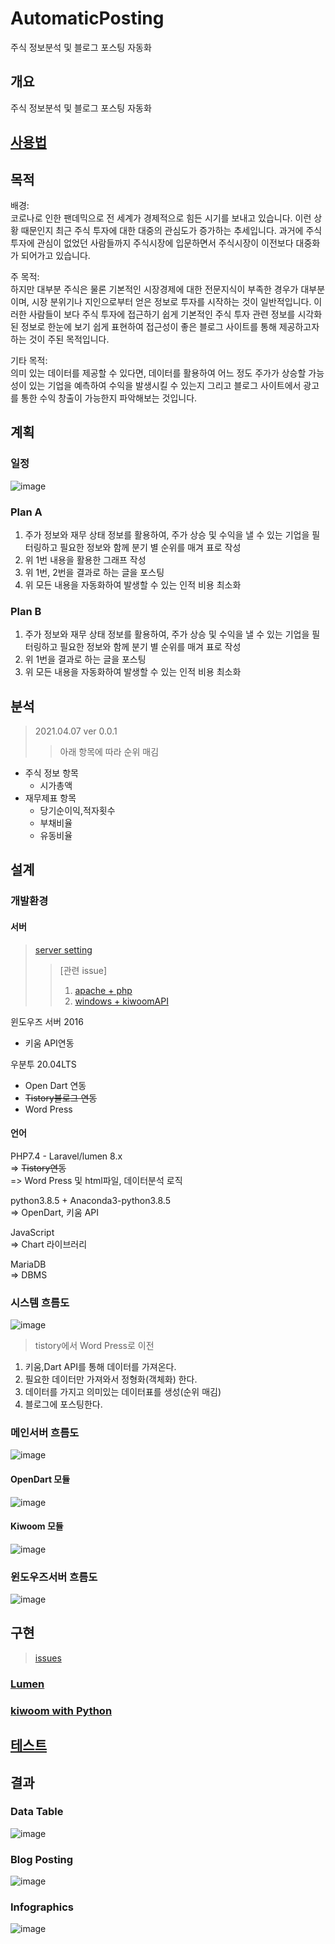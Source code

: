 # AutomaticPosting

주식 정보분석 및 블로그 포스팅 자동화
## 개요
주식 정보분석 및 블로그 포스팅 자동화

## [사용법](./docs/usage.md)

## 목적
배경:<br>
 코로나로 인한 팬데믹으로 전 세계가 경제적으로 힘든 시기를 보내고 있습니다. 이런 상황 때문인지 최근 주식 투자에 대한 대중의 관심도가 증가하는 추세입니다. 과거에 주식 투자에 관심이 없었던 사람들까지 주식시장에 입문하면서 주식시장이 이전보다 대중화가 되어가고 있습니다.

주 목적:<br> 
 하지만 대부분 주식은 물론 기본적인 시장경제에 대한 전문지식이 부족한 경우가 대부분이며, 시장 분위기나 지인으로부터 얻은 정보로 투자를 시작하는 것이 일반적입니다. 이러한 사람들이 보다 주식 투자에 접근하기 쉽게 기본적인 주식 투자 관련 정보를 시각화된 정보로 한눈에 보기 쉽게 표현하여 접근성이 좋은 블로그 사이트를 통해 제공하고자 하는 것이 주된 목적입니다.

기타 목적:<br>
 의미 있는 데이터를 제공할 수 있다면, 데이터를 활용하여 어느 정도 주가가 상승할 가능성이 있는 기업을 예측하여 수익을 발생시킬 수 있는지 그리고 블로그 사이트에서 광고를 통한 수익 창출이 가능한지 파악해보는 것입니다.
## 계획
### 일정
![image](https://user-images.githubusercontent.com/42951596/113843659-bc1ce700-97ce-11eb-9c2a-5258ec302fb8.png)
### Plan A
1. 주가 정보와 재무 상태 정보를 활용하여, 주가 상승 및 수익을 낼 수 있는 기업을 필터링하고 필요한 정보와 함께 분기 별 순위를 매겨 표로 작성
2. 위 1번 내용을 활용한 그래프 작성
3. 위 1번, 2번을 결과로 하는 글을 포스팅
4. 위 모든 내용을 자동화하여 발생할 수 있는 인적 비용 최소화

### Plan B
1. 주가 정보와 재무 상태 정보를 활용하여, 주가 상승 및 수익을 낼 수 있는 기업을 필터링하고 필요한 정보와 함께 분기 별 순위를 매겨 표로 작성
2. 위 1번을 결과로 하는 글을 포스팅
3. 위 모든 내용을 자동화하여 발생할 수 있는 인적 비용 최소화

## 분석
> 2021.04.07 ver 0.0.1
>> 아래 항목에 따라 순위 매김
- 주식 정보 항목
  - 시가총액
- 재무제표 항목
  - 당기순이익,적자횟수
  - 부채비율  
  - 유동비율
## 설계
### 개발환경
#### 서버
> [server setting](./docs/server-setting.md)
>> [관련 issue]<br>
>> 1. [apache + php](https://github.com/miniyus/AutomaticPosting/issues/1)
>> 2. [windows + kiwoomAPI](https://github.com/miniyus/AutomaticPosting/issues/2)

윈도우즈 서버 2016
- 키움 API연동

우분투 20.04LTS
- Open Dart 연동 
- ~~Tistory블로그 연동~~
- Word Press

#### 언어
PHP7.4 - Laravel/lumen 8.x<br>
=> ~~Tistory연동~~ <br>
=> Word Press 및 html파일, 데이터분석 로직

python3.8.5 + Anaconda3-python3.8.5<br>
=> OpenDart, 키움 API

JavaScript<br>
=> Chart 라이브러리

MariaDB<br>
=> DBMS

### 시스템 흐름도
![image](https://user-images.githubusercontent.com/42951596/113844114-203fab00-97cf-11eb-91bf-22e587f52415.png)
> tistory에서 Word Press로 이전

1. 키움,Dart API를 통해 데이터를 가져온다.
2. 필요한 데이터만 가져와서 정형화(객체화) 한다.
3. 데이터를 가지고 의미있는 데이터표를 생성(순위 매김)
4. 블로그에 포스팅한다.

### 메인서버 흐름도
![image](https://user-images.githubusercontent.com/42951596/122399876-26fc5280-cfb6-11eb-91f2-65165d541dc7.png)

#### OpenDart 모듈
![image](https://user-images.githubusercontent.com/42951596/122399993-409d9a00-cfb6-11eb-816c-c815d0522ad7.png)

#### Kiwoom 모듈
![image](https://user-images.githubusercontent.com/42951596/122400027-48f5d500-cfb6-11eb-93d0-ba9ac307f3f1.png)


### 윈도우즈서버 흐름도
![image](https://user-images.githubusercontent.com/42951596/122399930-34194180-cfb6-11eb-8324-d679e994f65f.png)

## 구현
> [issues](https://github.com/miniyus/AutomaticPosting/issues)

### [Lumen](https://github.com/miniyus/AutomaticPosting-lumen/tree/master)

### [kiwoom with Python](https://github.com/miniyus/AutomaticPosting-python/tree/master)

## [테스트](./test)


## 결과

### Data Table
![image](https://user-images.githubusercontent.com/42951596/122400072-56ab5a80-cfb6-11eb-85d2-fc37d5ccb89a.png)

### Blog Posting
![image](https://user-images.githubusercontent.com/42951596/122400120-632fb300-cfb6-11eb-8639-db8cc2b4e4e0.png)

### Infographics
![image](https://user-images.githubusercontent.com/42951596/122400238-7fcbeb00-cfb6-11eb-8a0a-dbee5d69a047.png)


